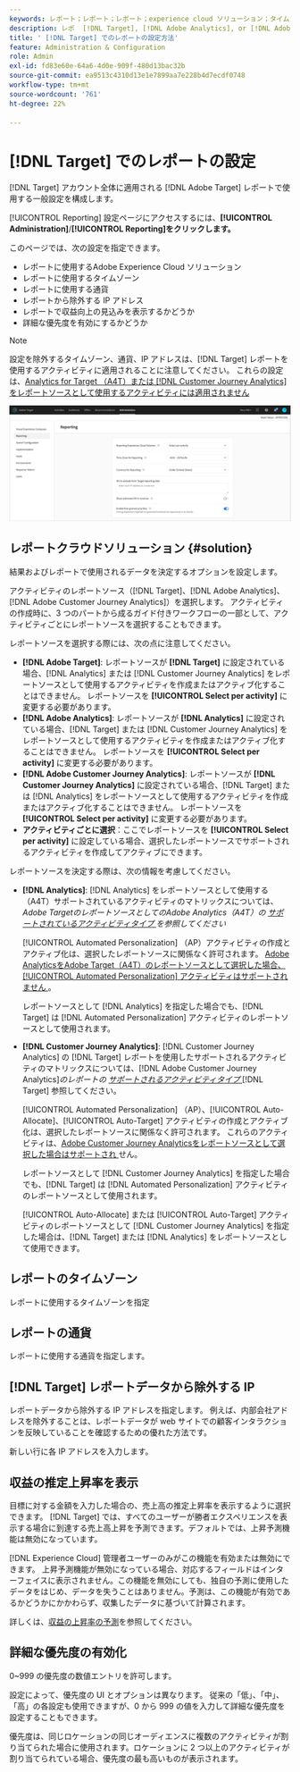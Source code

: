 ```yaml
---
keywords: レポート；レポート；レポート；experience cloud ソリューション；タイムゾーン；タイムゾーン；通貨；IP を除外；推定される収益向上；収益；収益向上；詳細な優先度；詳細な設定
description: レポ  [!DNL Target], [!DNL Adobe Analytics], or [!DNL Adobe Customer Journey Analytics]  トソースとして、デフォルトのタイムゾーンと通貨形式の指定、レポートから除外する IP アドレスの追加などを使用します。
title: ' [!DNL Target] でのレポートの設定方法'
feature: Administration & Configuration
role: Admin
exl-id: fd83e60e-64a6-4d0e-909f-480d13bac32b
source-git-commit: ea9513c4310d13e1e7899aa7e228b4d7ecdf0748
workflow-type: tm+mt
source-wordcount: '761'
ht-degree: 22%

---
```


# [!DNL Target] でのレポートの設定

[!DNL Target] アカウント全体に適用される [!DNL Adobe Target] レポートで使用する一般設定を構成します。

[!UICONTROL Reporting] 設定ページにアクセスするには、**[!UICONTROL Administration]**/**[!UICONTROL Reporting]をクリックします。**

このページでは、次の設定を指定できます。

* レポートに使用するAdobe Experience Cloud ソリューション
* レポートに使用するタイムゾーン
* レポートに使用する通貨
* レポートから除外する IP アドレス
* レポートで収益向上の見込みを表示するかどうか
* 詳細な優先度を有効にするかどうか

>[!NOTE]
>
>設定を除外するタイムゾーン、通貨、IP アドレスは、[!DNL Target] レポートを使用するアクティビティに適用されることに注意してください。 これらの設定は、[Analytics for Target （A4T）または [!DNL Customer Journey Analytics] をレポートソースとして使用するアクティビティには適用されません ](/help/main/c-integrating-target-with-mac/a4t/a4t.md)

![ レポートページ ](/help/main/administrating-target/assets/reporting.png)

## レポートクラウドソリューション {#solution}

結果およびレポートで使用されるデータを決定するオプションを設定します。

アクティビティのレポートソース（[!DNL Target]、[!DNL Adobe Analytics]、[!DNL Adobe Customer Journey Analytics]）を選択します。 アクティビティの作成時に、3 つのパートから成るガイド付きワークフローの一部として、アクティビティごとにレポートソースを選択することもできます。

レポートソースを選択する際には、次の点に注意してください。

* **[!DNL Adobe Target]**: レポートソースが **[!DNL Target]** に設定されている場合、[!DNL Analytics] または [!DNL Customer Journey Analytics] をレポートソースとして使用するアクティビティを作成またはアクティブ化することはできません。 レポートソースを **[!UICONTROL Select per activity]** に変更する必要があります。
* **[!DNL Adobe Analytics]**: レポートソースが **[!DNL Analytics]** に設定されている場合、[!DNL Target] または [!DNL Customer Journey Analytics] をレポートソースとして使用するアクティビティを作成またはアクティブ化することはできません。 レポートソースを **[!UICONTROL Select per activity]** に変更する必要があります。
* **[!DNL Adobe Customer Journey Analytics]**: レポートソースが **[!DNL Customer Journey Analytics]** に設定されている場合、[!DNL Target] または [!DNL Analytics] をレポートソースとして使用するアクティビティを作成またはアクティブ化することはできません。 レポートソースを **[!UICONTROL Select per activity]** に変更する必要があります。
* **アクティビティごとに選択**：ここでレポートソースを **[!UICONTROL Select per activity]** に設定している場合、選択したレポートソースでサポートされるアクティビティを作成してアクティブにできます。

レポートソースを決定する際は、次の情報を考慮してください。

* **[!DNL Analytics]**: [!DNL Analytics] をレポートソースとして使用する（A4T）サポートされているアクティビティのマトリックスについては、*Adobe TargetのレポートソースとしてのAdobe Analytics（A4T）の [ サポートされているアクティビティタイプ ](/help/main/c-integrating-target-with-mac/a4t/a4t.md#section_F487896214BF4803AF78C552EF1669AA) を参照してください*

  [!UICONTROL Automated Personalization] （AP）アクティビティの作成とアクティブ化は、選択したレポートソースに関係なく許可されます。 [Adobe AnalyticsをAdobe Target（A4T）のレポートソースとして選択した場合、[!UICONTROL Automated Personalization] アクティビティはサポートされません ](/help/main/c-integrating-target-with-mac/a4t/a4t.md)。

  レポートソースとして [!DNL Analytics] を指定した場合でも、[!DNL Target] は [!DNL Automated Personalization] アクティビティのレポートソースとして使用されます。

* **[!DNL Customer Journey Analytics]**: [!DNL Customer Journey Analytics] の [!DNL Target] レポートを使用したサポートされるアクティビティのマトリックスについては、[!DNL Adobe Customer Journey Analytics]*のレポートの [ サポートされるアクティビティタイプ ](/help/main/c-integrating-target-with-mac/cja/target-reporting-in-cja.md#supported-activities)*[!DNL Target] 参照してください。

  [!UICONTROL Automated Personalization] （AP）、[!UICONTROL Auto-Allocate]、[!UICONTROL Auto-Target] アクティビティの作成とアクティブ化は、選択したレポートソースに関係なく許可されます。 これらのアクティビティは、[Adobe Customer Journey Analyticsをレポートソースとして選択した場合はサポートされ ](/help/main/c-integrating-target-with-mac/cja/target-reporting-in-cja.md) せん。

  レポートソースとして [!DNL Customer Journey Analytics] を指定した場合でも、[!DNL Target] は [!DNL Automated Personalization] アクティビティのレポートソースとして使用されます。

  [!UICONTROL Auto-Allocate] または [!UICONTROL Auto-Target] アクティビティのレポートソースとして [!DNL Customer Journey Analytics] を指定した場合は、[!DNL Target] または [!DNL Analytics] をレポートソースとして使用できます。

## レポートのタイムゾーン

レポートに使用するタイムゾーンを指定

## レポートの通貨

レポートに使用する通貨を指定します。

## [!DNL Target] レポートデータから除外する IP

レポートデータから除外する IP アドレスを指定します。 例えば、内部会社アドレスを除外することは、レポートデータが web サイトでの顧客インタラクションを反映していることを確認するための優れた方法です。

新しい行に各 IP アドレスを入力します。

## 収益の推定上昇率を表示

目標に対する金額を入力した場合の、売上高の推定上昇率を表示するように選択できます。 [!DNL Target] では、すべてのユーザーが勝者エクスペリエンスを表示する場合に到達する売上高上昇を予測できます。デフォルトでは、上昇予測機能は無効になっています。

[!DNL Experience Cloud] 管理者ユーザーのみがこの機能を有効または無効にできます。 上昇予測機能が無効になっている場合、対応するフィールドはインターフェイスに表示されません。この機能を無効にしても、独自の予測に使用したデータをはじめ、データを失うことはありません。予測は、この機能が有効であるかどうかにかかわらず、収集したデータに基づいて計算されます。

詳しくは、[収益の上昇率の予測](/help/main/administrating-target/r-target-account-preferences/estimating-lift-in-revenue.md)を参照してください。

## 詳細な優先度の有効化

0~999 の優先度の数値エントリを許可します。

設定によって、優先度の UI とオプションは異なります。 従来の「低」、「中」、「高」の各設定も使用できますが、0 から 999 の値を入力して詳細な優先度を設定することもできます。

優先度は、同じロケーションの同じオーディエンスに複数のアクティビティが割り当てられた場合に使用されます。ロケーションに 2 つ以上のアクティビティが割り当てられている場合、優先度の最も高いものが表示されます。
